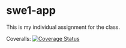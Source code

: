# swe1-app

This is my individual assignment for the class.

Coveralls: [![Coverage Status](https://coveralls.io/repos/github/induramesh/swe1-app/badge.svg?branch=main)](https://coveralls.io/github/induramesh/swe1-app?branch=main)
